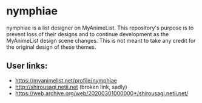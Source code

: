 # nymphiae

nymphiae is a list designer on MyAnimeList. This repository's purpose is to prevent loss of their designs and to continue development as the MyAnimeList design scene changes. This is not meant to take any credit for the original design of these themes.

## User links:

- https://myanimelist.net/profile/nymphiae
- http://shirousagi.netii.net (broken link, sadly)
- https://web.archive.org/web/20200301000000*/shirousagi.netii.net/